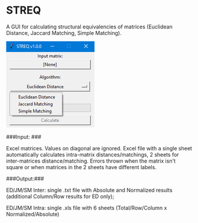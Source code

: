 # STREQ
A GUI for calculating structural equivalencies of matrices (Euclidean Distance, Jaccard Matching, Simple Matching).

![alt text](https://github.com/mbiggiero/STREQ/blob/main/screenshot.png?raw=true)

###Input: ###

Excel matrices. Values on diagonal are ignored.
Excel file with a single sheet automatically calculates intra-matrix distances/matchings, 2 sheets for inter-matrices distance/matching.
Errors thrown when the matrix isn't square or when matrices in the 2 sheets have different labels.


###Output:###

ED/JM/SM Inter: single .txt file with Absolute and Normalized results (additional Column/Row results for ED only);

ED/JM/SM Intra: single .xls file with 6 sheets (Total/Row/Column x Normalized/Absolute)

